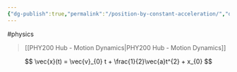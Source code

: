 ```yaml
---
{"dg-publish":true,"permalink":"/position-by-constant-acceleration/","dgHomeLink":true,"dgPassFrontmatter":false}
---
```


#physics 
> [[PHY200 Hub - Motion Dynamics|PHY200 Hub - Motion Dynamics]]

$$
\vec{x}(t) = \vec{v}_{0} t + \frac{1}{2}\vec{a}t^{2} + x_{0}
$$